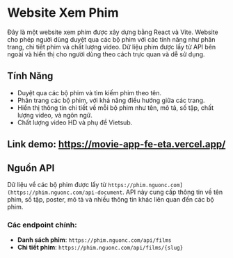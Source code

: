# Website Xem Phim

Đây là một website xem phim được xây dựng bằng React và Vite. Website cho phép người dùng duyệt qua các bộ phim với các tính năng như phân trang, chi tiết phim và chất lượng video. Dữ liệu phim được lấy từ API bên ngoài và hiển thị cho người dùng theo cách trực quan và dễ sử dụng.

## Tính Năng

- Duyệt qua các bộ phim và tìm kiếm phim theo tên.
- Phân trang các bộ phim, với khả năng điều hướng giữa các trang.
- Hiển thị thông tin chi tiết về mỗi bộ phim như tên, mô tả, số tập, chất lượng video, và ngôn ngữ.
- Chất lượng video HD và phụ đề Vietsub.
## Link demo: https://movie-app-fe-eta.vercel.app/

## Nguồn API
Dữ liệu về các bộ phim được lấy từ `https://phim.nguonc.com](https://phim.nguonc.com/api-document`. API này cung cấp thông tin về tên phim, số tập, poster, mô tả và nhiều thông tin khác liên quan đến các bộ phim.

### Các endpoint chính:
- **Danh sách phim**: `https://phim.nguonc.com/api/films`
- **Chi tiết phim**: `https://phim.nguonc.com/api/films/{slug}`


